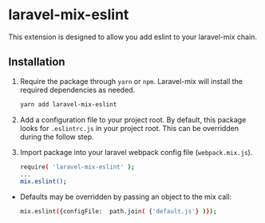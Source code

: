 # laravel-mix-eslint

This extension is designed to allow you add eslint to your laravel-mix chain.

## Installation

1. Require the package through `yarn` or `npm`.
Laravel-mix will install the required dependencies as needed.

    ```bash
    yarn add laravel-mix-eslint
    ```

2. Add a configuration file to your project root.
   By default, this package looks for `.eslintrc.js` in your project root.
   This can be overridden during the follow step.

3. Import package into your laravel webpack config file (`webpack.mix.js`).

    ```bash
    require( 'laravel-mix-eslint' );
    ...
    mix.eslint();
    ```

- Defaults may be overridden by passing an object to the mix call:

    ```bash
    mix.eslint({configFile:  path.join( {'default.js'} )});
    ```
